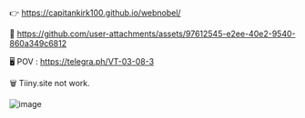 👉 https://capitankirk100.github.io/webnobel/

🎥 https://github.com/user-attachments/assets/97612545-e2ee-40e2-9540-860a349c6812

🖥️ POV : https://telegra.ph/VT-03-08-3

🗑️ Tiiny.site not work. 

![image](https://github.com/user-attachments/assets/e911067d-a269-4025-ad28-0eb838ffb2bf)



